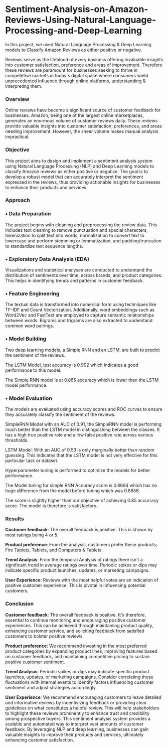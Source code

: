 # Sentiment-Analysis-on-Amazon-Reviews-Using-Natural-Language-Processing-and-Deep-Learning
In this project, we used Natural Language Processing & Deep Learning models to Classify Amazon Reviews as either positive or negative. 

Reviews serve as the lifeblood of every business offering invaluable insights into customer satisfaction, preference and areas of improvement. Therefore these reviews are paramount for businesses seeking to thrive in competetive markets in today's digital space where consumers wield unprecedented influence through online platforms, understanding & interpreting them.

### Overview

Online reviews have become a significant source of customer feedback for businesses. Amazon, being one of the largest online marketplaces, generates an enormous volume of customer reviews daily. These reviews provide valuable insights into customer satisfaction, preferences, and areas needing improvement. However, the sheer volume makes manual analysis impractical.

### Objective

This project aims to design and implement a sentiment analysis system using Natural Language Processing (NLP) and Deep Learning models to classify Amazon reviews as either positive or negative. The goal is to develop a robust model that can accurately interpret the sentiment expressed in the reviews, thus providing actionable insights for businesses to enhance their products and services.

### Approach

### •	Data Preparation

The project begins with cleaning and preprocessing the review data. This includes text cleaning to remove punctuation and special characters, tokenization to split text into words, normalization to convert text to lowercase and perform stemming or lemmatization, and padding/truncation to standardize text sequence lengths.

### •	Exploratory Data Analysis (EDA)

Visualizations and statistical analyses are conducted to understand the distribution of sentiments over time, across brands, and product categories. This helps in identifying trends and patterns in customer feedback.

### •	Feature Engineering

The textual data is transformed into numerical form using techniques like TF-IDF and Count Vectorization. Additionally, word embeddings such as Word2Vec and FastText are employed to capture semantic relationships between words. Bigrams and trigrams are also extracted to understand common word pairings.

### •	Model Building 

Two deep learning models, a Simple RNN and an LSTM, are built to predict the sentiment of the reviews.

The LSTM Model, test accuracy is 0.902 which indicates a good performance to this model. 

The Simple RNN model is at 0.865 accuracy which is lower than the LSTM model performance.

### •	Model Evaluation

The models are evaluated using accuracy scores and ROC curves to ensure they accurately classify the sentiment of the reviews.

SimpleRNN Model with an AUC of 0.91, the SimpleRNN model is performing much better than the LSTM model in distinguishing between the classes. It has a high true positive rate and a low false positive rate across various thresholds.

LSTM Model: With an AUC of 0.53 is only marginally better than random guessing. This indicates that the LSTM model is not very effective for this particular task or dataset.

Hyperparameter tuning is performed to optimize the models for better performance.

The Model tuning for simple RNN Accuracy score is 0.8694 which has no huge difference from the model before tuning which was 0.8658.

The score is slightly higher than our objective of achieving 0.85 accurracy score. The model is therefore is satisfactory.

### Results

**Customer feedback**: The overall feedback is positive. This is shown by most ratings being 4 or 5. 
 
**Product preference**: From the analysis, customers prefer these products; Fire Tablets, Tablets, and Computers & Tablets.

**Trend Analysis**: From the temporal Analysis of ratings there isn't a significant trend in average ratings over time. Periodic spikes or dips may indicate specific product launches, updates, or marketing campaigns. 

**User Experience**: Reviews with the most helpful votes are an indication of positive customer experience. This is pivotal in influencing potential customers. 
  

### Conclusion
**Customer feedback**: The overall feedback is positive.
It's therefore, essential to continue monitoring and encouraging positive customer experiences. This can be achieved through maintaining product quality, enhancing customer service, and soliciting feedback from satisfied customers to bolster positive reviews.

**Product preference**: We recommend investing in the most preferred product categories by expanding product lines, improving features based on customer feedback, and maintaining competitive pricing to sustain positive customer sentiment.

**Trend Analysis**: Periodic spikes or dips may indicate specific product launches, updates, or marketing campaigns. 
Consider correlating these fluctuations with internal events to identify factors influencing customer sentiment and adjust strategies accordingly.

**User Experience**: We recommend encouraging customers to leave detailed and informative reviews by incentivizing feedback or providing clear guidelines on what constitutes a helpful review. This will help stakeholders to highlight these reviews prominently to enhance trust and credibility among prospective buyers.
This sentiment analysis system provides a scalable and automated way to interpret vast amounts of customer feedback. By leveraging NLP and deep learning, businesses can gain valuable insights to improve their products and services, ultimately enhancing customer satisfaction.
